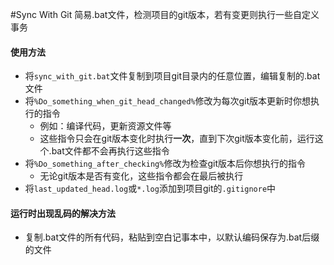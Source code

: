 #Sync With Git
简易.bat文件，检测项目的git版本，若有变更则执行一些自定义事务

#### 使用方法
* 将`sync_with_git.bat`文件复制到项目git目录内的任意位置，编辑复制的.bat文件
* 将`%Do_something_when_git_head_changed%`修改为每次git版本更新时你想执行的指令
  * 例如：编译代码，更新资源文件等
  * 这些指令只会在git版本变化时执行**一次**，直到下次git版本变化前，运行这个.bat文件都不会再执行这些指令
* 将`%Do_something_after_checking%`修改为检查git版本后你想执行的指令
  * 无论git版本是否有变化，这些指令都会在最后被执行
* 将`last_updated_head.log`或`*.log`添加到项目git的`.gitignore`中

#### 运行时出现乱码的解决方法
* 复制.bat文件的所有代码，粘贴到空白记事本中，以默认编码保存为.bat后缀的文件
